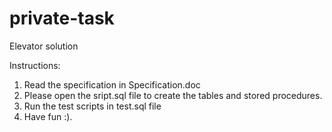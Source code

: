 # private-task
Elevator solution 

Instructions:

1. Read the specification in Specification.doc
2. Please open the sript.sql file to create the tables and stored procedures.
3. Run the test scripts in test.sql file
4. Have fun :).

 
